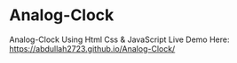 # Analog-Clock
Analog-Clock Using Html Css &amp; JavaScript
Live Demo Here:  https://abdullah2723.github.io/Analog-Clock/
